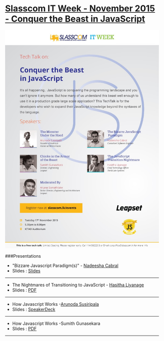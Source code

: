 [Slasscom IT Week - November 2015 - Conquer the Beast in JavaScript](http://j.mp/1MRZ8Xz)
==================

![jsReload](https://raw.githubusercontent.com/CMBJS/Meetups/master/Nov%20-%202015/itweek.jpg)

###Presentations


* "Bizzare Javascript Paradigm(s)" - [Nadeesha Cabral](https://twitter.com/ncthis)
* Slides : [Slides](http://slides.com/nadeeshacabral/deck-5#/)

----

* The Nightmares of Transitioning to JavaScript  - [Hasitha Liyanage](https://twitter.com/h_liyan)
* Slides : [PDF](https://raw.githubusercontent.com/CMBJS/Meetups/master/Nov%20-%202015/2015-11-17-SLASCOM-JavaScript.pdf)

----
* How Javascript Works -[Arunoda Susiripala](https://twitter.com/arunoda)
* Slides : [SpeakerDeck](https://speakerdeck.com/arunoda/how-javascript-works)

----

* How Javascript Works -Sumith Gunasekara
* Slides : [PDF](https://raw.githubusercontent.com/CMBJS/Meetups/master/Nov%20-%202015/Sumith-Presentation.pdf)

----



